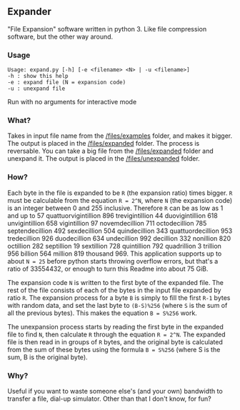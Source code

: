 ## Expander
"File Expansion" software written in python 3. Like file compression software, but the other way around.

### Usage
    Usage: expand.py [-h] [-e <filename> <N> | -u <filename>]
    -h : show this help
    -e : expand file (N = expansion code)
    -u : unexpand file
Run with no arguments for interactive mode

### What?
Takes in input file name from the [/files/examples](/files/examples) folder, and makes it bigger. The output is placed in the [/files/expanded](/files/expanded) folder.
The process is reversable. You can take a big file from the [/files/expanded](/files/expanded) folder and unexpand it. The output is placed in the [/files/unexpanded](/files/unexpanded) folder.

### How?
Each byte in the file is expanded to be `R` (the expansion ratio) times bigger. `R` must be calculable from the equation `R = 2^N`, where `N` (the expansion code) is an integer between 0 and 255 inclusive. Therefore `R` can be as low as 1 and up to 57 quattuorvigintillion 896 trevigintillion 44 duovigintillion 618 unvigintillion 658 vigintillion 97 novemdecillion 711 octodecillion 785 septendecillion 492 sexdecillion 504 quindecillion 343 quattuordecillion 953 tredecillion 926 duodecillion 634 undecillion 992 decillion 332 nonillion 820 octillion 282 septillion 19 sextillion 728 quintillion 792 quadrillion 3 trillion 956 billion 564 million 819 thousand 969. This application supports up to about `N = 25` before python starts throwing overflow errors, but that's a ratio of 33554432, or enough to turn this Readme into about 75 GiB.

The expansion code `N` is written to the first byte of the  expanded file. The rest of the file consists of each of the bytes in the input file expanded by ratio `R`. The expansion process for a byte `B` is simply to fill the first `R-1` bytes with random data, and set the last byte to `(B-S)%256` (where `S` is the sum of all the previous bytes). This makes the equation `B = S%256` work.

The unexpansion process starts by reading the first byte in the expanded file to find `N`, then calculate `R` through the equation `R = 2^N`. The expanded file is then read in in groups of `R` bytes, and the original byte is calculated from the sum of these bytes using the formula `B = S%256` (where S is the sum, B is the original byte).

### Why?
Useful if you want to waste someone else's (and your own) bandwidth to transfer a file, dial-up simulator. Other than that I don't know, for fun?
